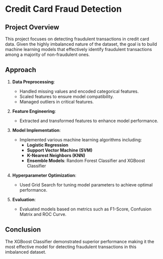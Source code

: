 # Credit Card Fraud Detection

## Project Overview

This project focuses on detecting fraudulent transactions in credit card data. Given the highly imbalanced nature of the dataset, the goal is to build machine learning models that effectively identify fraudulent transactions among a majority of non-fraudulent ones.

## Approach

1. **Data Preprocessing**:
   - Handled missing values and encoded categorical features.
   - Scaled features to ensure model compatibility.
   - Managed outliers in critical features.

2. **Feature Engineering**:
   - Extracted and transformed features to enhance model performance.

3. **Model Implementation**:
   - Implemented various machine learning algorithms including:
     - **Logistic Regression**
     - **Support Vector Machine (SVM)**
     - **K-Nearest Neighbors (KNN)**
     - **Ensemble Models**: Random Forest Classifier and XGBoost Classifier

4. **Hyperparameter Optimization**:
   - Used Grid Search for tuning model parameters to achieve optimal performance.

5. **Evaluation**:
   - Evaluated models based on metrics such as F1-Score, Confusion Matrix and ROC Curve.

## Conclusion

The XGBoost Classifier demonstrated superior performance making it the most effective model for detecting fraudulent transactions in this imbalanced dataset.